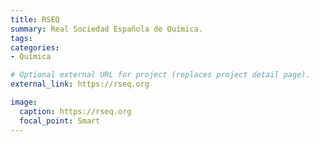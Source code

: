 ```yaml
---
title: RSEQ
summary: Real Sociedad Española de Química.
tags:
categories:
- Química

# Optional external URL for project (replaces project detail page).
external_link: https://rseq.org

image:
  caption: https://rseq.org
  focal_point: Smart
---
```

